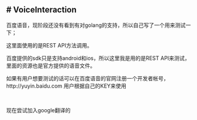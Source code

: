<html>
    <body>
        <h2># VoiceInteraction</h2>
        <p>百度语音，现阶段还没有看到有对golang的支持，所以自己写了一个用来测试一下；</p>
        <p>这里面使用的是REST API方法调用。</p>
        <p>百度提供的sdk只是支持android和ios，所以这里我是用的是REST API来测试，里面的资源也是官方提供的语音文件。</p>
        <p>如果有用户想要测试的话可以在百度语音的官网注册一个开发者帐号，http://yuyin.baidu.com 用户根据自己的KEY来使用</p>
        <br/>
        <p>现在尝试加入google翻译的</p>
    </body>
</html>
